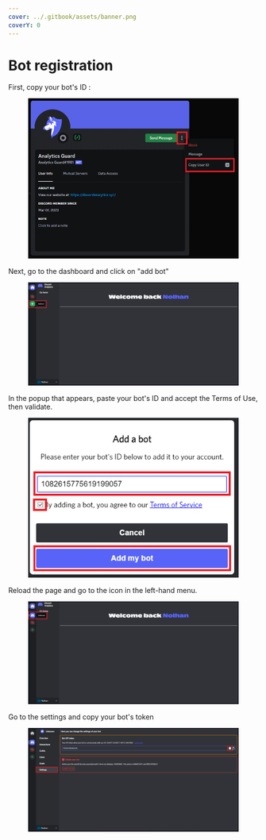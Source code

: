 ```yaml
---
cover: ../.gitbook/assets/banner.png
coverY: 0
---
```


# Bot registration

First, copy your bot's ID :&#x20;

<figure><img src="../.gitbook/assets/add_bot_1.png" alt=""><figcaption></figcaption></figure>

Next, go to the dashboard and click on "add bot"

<figure><img src="../.gitbook/assets/add_bot_2.png" alt=""><figcaption></figcaption></figure>

In the popup that appears, paste your bot's ID and accept the Terms of Use, then validate.

<figure><img src="../.gitbook/assets/add_bot_3.png" alt=""><figcaption></figcaption></figure>

Reload the page and go to the icon in the left-hand menu.

<figure><img src="../.gitbook/assets/add_bot_4.png" alt=""><figcaption></figcaption></figure>

Go to the settings and copy your bot's token

<figure><img src="../.gitbook/assets/add_bot_5.png" alt=""><figcaption></figcaption></figure>
